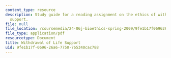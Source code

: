 ```yaml
---
content_type: resource
description: Study guide for a reading assignment on the ethics of withdrawal of life
  support.
file: null
file_location: /coursemedia/24-06j-bioethics-spring-2009/9fe1b17f069626a67750765340cac788_MIT24_06Js09_study05.pdf
file_type: application/pdf
resourcetype: Document
title: Withdrawal of Life Support
uid: 9fe1b17f-0696-26a6-7750-765340cac788
---
```

